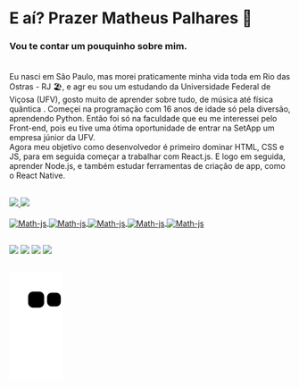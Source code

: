 # E aí? Prazer Matheus Palhares 👋

### Vou te contar um pouquinho sobre mim.<br><br>

Eu nasci em São Paulo, mas morei praticamente minha vida toda em Rio das Ostras - RJ 🏖️, e agr eu sou um estudando da Universidade Federal de Viçosa (UFV), gosto muito de aprender sobre tudo, de música até física quântica . Começei na programação com 16 anos de idade só pela diversão, aprendendo Python. Então foi só na faculdade que eu me interessei pelo Front-end, pois eu tive uma ótima oportunidade de entrar na SetApp um empresa júnior da UFV.<br>
Agora meu objetivo como desenvolvedor é primeiro dominar HTML, CSS e JS, para em seguida começar a trabalhar com React.js. E logo em seguida, aprender Node.js, e também estudar ferramentas de criação de app, como o React Native. 

<div align="left"><br>
  <a href="https://github.com/rafaballerini">
  <img height="180em" src="https://github-readme-stats.vercel.app/api?username=Palhares17&show_icons=true&theme=dracula&include_all_commits=true&count_private=true"/>
  <img height="180em" src="https://github-readme-stats.vercel.app/api/top-langs/?username=Palhares17&layout=compact&langs_count=7&theme=dracula"/>
</div>
<div style="display: inline_block"><br>
  <img align="center" alt="Math-js" height="40" width="50" src="https://cdn.jsdelivr.net/gh/devicons/devicon/icons/html5/html5-original.svg">
  <img align="center" alt="Math-js" height="40" width="50" src="https://cdn.jsdelivr.net/gh/devicons/devicon/icons/css3/css3-original.svg">
  <img align="center" alt="Math-js" height="40" width="50" src="https://cdn.jsdelivr.net/gh/devicons/devicon/icons/javascript/javascript-original.svg">
  <img align="center" alt="Math-js" height="40" width="50" src="https://cdn.jsdelivr.net/gh/devicons/devicon/icons/python/python-original.svg">
  <img align="center" alt="Math-js" height="40" width="50" src="https://cdn.jsdelivr.net/gh/devicons/devicon/icons/c/c-original.svg">
</div>
  
 ## 
  
<div>
    <a href="https://api.whatsapp.com/send?phone=5531983656391" target="_blank"><img src="https://img.shields.io/badge/WhatsApp-25D366?style=for-the-badge&logo=whatsapp&logoColor=white" target="_blank"></a>
  <a href="mailto:mspalhares01@gmail.com" target="_blank"><img src="https://img.shields.io/badge/Gmail-D14836?style=for-the-badge&logo=gmail&logoColor=white" target="_blank"></a>
  <a href="https://www.instagram.com/matheus_sp17/" target="_blank"><img src="https://img.shields.io/badge/Instagram-E4405F?style=for-the-badge&logo=instagram&logoColor=whit" target="_blank"></a>
  <a href="https://www.linkedin.com/in/matheus-palhares-b90386210/" target="_blank"><img src="https://img.shields.io/badge/LinkedIn-0077B5?style=for-the-badge&logo=linkedin&logoColor=white" target="_blank"></a>
  <a href="" target="_blank"><img src="" target="_blank"></a><br><br>
  
  
  ![Snake animation](https://github.com/Palhares17/Palhares17/blob/output/github-contribution-grid-snake.svg)
</div>
